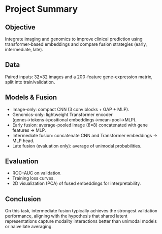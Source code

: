 # Project Summary

## Objective
Integrate imaging and genomics to improve clinical prediction using transformer-based embeddings and compare fusion strategies (early, intermediate, late).

## Data
Paired inputs: 32×32 images and a 200-feature gene-expression matrix, split into train/validation.

## Models & Fusion
- Image-only: compact CNN (3 conv blocks + GAP + MLP).
- Genomics-only: lightweight Transformer encoder (genes→tokens→positional embeddings→mean-pool→MLP).
- Early fusion: average-pooled image (8×8) concatenated with gene features → MLP.
- Intermediate fusion: concatenate CNN and Transformer embeddings → MLP head.
- Late fusion (evaluation only): average of unimodal probabilities.

## Evaluation
- ROC–AUC on validation.
- Training loss curves.
- 2D visualization (PCA) of fused embeddings for interpretability.

## Conclusion
On this task, intermediate fusion typically achieves the strongest validation performance, aligning with the hypothesis that shared latent representations capture modality interactions better than unimodal models or naive late averaging.
